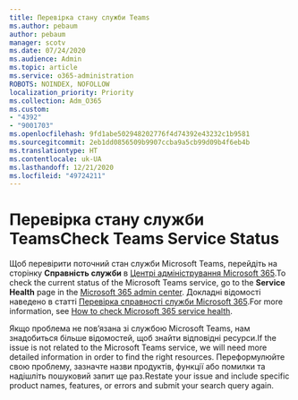```yaml
---
title: Перевірка стану служби Teams
ms.author: pebaum
author: pebaum
manager: scotv
ms.date: 07/24/2020
ms.audience: Admin
ms.topic: article
ms.service: o365-administration
ROBOTS: NOINDEX, NOFOLLOW
localization_priority: Priority
ms.collection: Adm_O365
ms.custom:
- "4392"
- "9001703"
ms.openlocfilehash: 9fd1abe502948202776f4d74392e43232c1b9581
ms.sourcegitcommit: 2eb1dd0856509b9907ccba9a5cb99d09b4f6eb4b
ms.translationtype: HT
ms.contentlocale: uk-UA
ms.lasthandoff: 12/21/2020
ms.locfileid: "49724211"
---
```

# <a name="check-teams-service-status"></a><span data-ttu-id="85291-102">Перевірка стану служби Teams</span><span class="sxs-lookup"><span data-stu-id="85291-102">Check Teams Service Status</span></span>

<span data-ttu-id="85291-103">Щоб перевірити поточний стан служби Microsoft Teams, перейдіть на сторінку **Справність служби** в [Центрі адміністрування Microsoft 365](https://go.microsoft.com/fwlink/p/?linkid=2024339).</span><span class="sxs-lookup"><span data-stu-id="85291-103">To check the current status of the Microsoft Teams service, go to the **Service Health** page in the [Microsoft 365 admin center](https://go.microsoft.com/fwlink/p/?linkid=2024339).</span></span> <span data-ttu-id="85291-104">Докладні відомості наведено в статті [Перевірка справності служби Microsoft 365](https://docs.microsoft.com/office365/enterprise/view-service-health).</span><span class="sxs-lookup"><span data-stu-id="85291-104">For more information, see [How to check Microsoft 365 service health](https://docs.microsoft.com/office365/enterprise/view-service-health).</span></span>

<span data-ttu-id="85291-105">Якщо проблема не пов’язана зі службою Microsoft Teams, нам знадобиться більше відомостей, щоб знайти відповідні ресурси.</span><span class="sxs-lookup"><span data-stu-id="85291-105">If the issue is not related to the Microsoft Teams service, we will need more detailed information in order to find the right resources.</span></span> <span data-ttu-id="85291-106">Переформулюйте свою проблему, зазначте назви продуктів, функції або помилки та надішліть пошуковий запит ще раз.</span><span class="sxs-lookup"><span data-stu-id="85291-106">Restate your issue and include specific product names, features, or errors and submit your search query again.</span></span>
